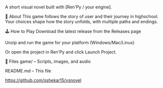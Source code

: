 A short visual novel built with [Ren'Py / your engine].

📖 About
This game follows the story of user and their journey in highschool. Your choices shape how the story unfolds, with multiple paths and endings.

🕹️ How to Play
Download the latest release from the Releases page

Unzip and run the game for your platform (Windows/Mac/Linux)

Or open the project in Ren'Py and click Launch Project.

📂 Files
game/ – Scripts, images, and audio

README.md – This file

https://github.com/sshekar15/vsnovel 
